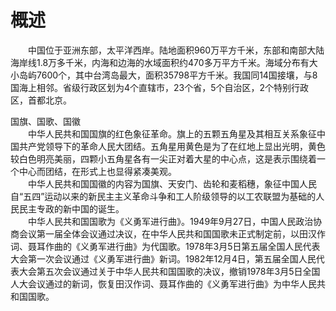 # 概述  
  
&emsp;&emsp;中国位于亚洲东部，太平洋西岸。陆地面积960万平方千米，东部和南部大陆海岸线1.8万多千米，内海和边海的水域面积约470多万平方千米。海域分布有大小岛屿7600个，其中台湾岛最大，面积35798平方千米。我国同14国接壤，与8国海上相邻。省级行政区划为4个直辖市，23个省，5个自治区，2个特别行政区，首都北京。  
  
国旗、国歌、国徽  
&emsp;&emsp;中华人民共和国国旗的红色象征革命。旗上的五颗五角星及其相互关系象征中国共产党领导下的革命人民大团结。五角星用黄色是为了在红地上显出光明，黄色较白色明亮美丽，四颗小五角星各有一尖正对着大星的中心点，这是表示围绕着一个中心而团结，在形式上也显得紧凑美观。  
&emsp;&emsp;中华人民共和国国徽的内容为国旗、天安门、齿轮和麦稻穗，象征中国人民自“五四”运动以来的新民主主义革命斗争和工人阶级领导的以工农联盟为基础的人民民主专政的新中国的诞生。  
&emsp;&emsp;中华人民共和国国歌为《义勇军进行曲》。1949年9月27日，中国人民政治协商会议第一届全体会议通过决议，在中华人民共和国国歌未正式制定前，以田汉作词、聂耳作曲的《义勇军进行曲》为代国歌。1978年3月5日第五届全国人民代表大会第一次会议通过《义勇军进行曲》新词。1982年12月4日，第五届全国人民代表大会第五次会议通过关于中华人民共和国国歌的决议，撤销1978年3月5日全国人大会议通过的新词，恢复田汉作词、聂耳作曲的《义勇军进行曲》为中华人民共和国国歌。  
